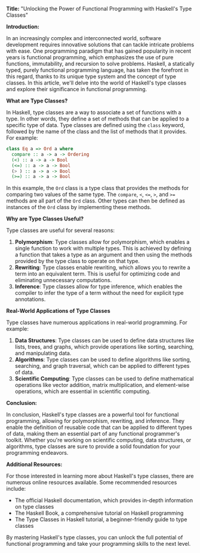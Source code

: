 **Title:** "Unlocking the Power of Functional Programming with Haskell's Type Classes"

**Introduction:**

In an increasingly complex and interconnected world, software development requires innovative solutions that can tackle intricate problems with ease. One programming paradigm that has gained popularity in recent years is functional programming, which emphasizes the use of pure functions, immutability, and recursion to solve problems. Haskell, a statically typed, purely functional programming language, has taken the forefront in this regard, thanks to its unique type system and the concept of type classes. In this article, we'll delve into the world of Haskell's type classes and explore their significance in functional programming.

**What are Type Classes?**

In Haskell, type classes are a way to associate a set of functions with a type. In other words, they define a set of methods that can be applied to a specific type of data. Type classes are defined using the `class` keyword, followed by the name of the class and the list of methods that it provides. For example:

```haskell
class Eq a => Ord a where
  compare :: a -> a -> Ordering
  (<) :: a -> a -> Bool
  (<=) :: a -> a -> Bool
  (> ) :: a -> a -> Bool
  (>=) :: a -> a -> Bool
```

In this example, the `Ord` class is a type class that provides the methods for comparing two values of the same type. The `compare`, `<`, `<=`, `>`, and `>=` methods are all part of the `Ord` class. Other types can then be defined as instances of the `Ord` class by implementing these methods.

**Why are Type Classes Useful?**

Type classes are useful for several reasons:

1. **Polymorphism**: Type classes allow for polymorphism, which enables a single function to work with multiple types. This is achieved by defining a function that takes a type as an argument and then using the methods provided by the type class to operate on that type.
2. **Rewriting**: Type classes enable rewriting, which allows you to rewrite a term into an equivalent term. This is useful for optimizing code and eliminating unnecessary computations.
3. **Inference**: Type classes allow for type inference, which enables the compiler to infer the type of a term without the need for explicit type annotations.

**Real-World Applications of Type Classes**

Type classes have numerous applications in real-world programming. For example:

1. **Data Structures**: Type classes can be used to define data structures like lists, trees, and graphs, which provide operations like sorting, searching, and manipulating data.
2. **Algorithms**: Type classes can be used to define algorithms like sorting, searching, and graph traversal, which can be applied to different types of data.
3. **Scientific Computing**: Type classes can be used to define mathematical operations like vector addition, matrix multiplication, and element-wise operations, which are essential in scientific computing.

**Conclusion:**

In conclusion, Haskell's type classes are a powerful tool for functional programming, allowing for polymorphism, rewriting, and inference. They enable the definition of reusable code that can be applied to different types of data, making them an essential part of any functional programmer's toolkit. Whether you're working on scientific computing, data structures, or algorithms, type classes are sure to provide a solid foundation for your programming endeavors.

**Additional Resources:**

For those interested in learning more about Haskell's type classes, there are numerous online resources available. Some recommended resources include:

* The official Haskell documentation, which provides in-depth information on type classes
* The Haskell Book, a comprehensive tutorial on Haskell programming
* The Type Classes in Haskell tutorial, a beginner-friendly guide to type classes

By mastering Haskell's type classes, you can unlock the full potential of functional programming and take your programming skills to the next level.